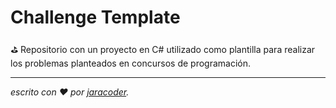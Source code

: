 # Challenge Template
⛳ Repositorio con un proyecto en C# utilizado como plantilla para realizar los problemas planteados en concursos de programación.


---
_escrito con ❤️ por [jaracoder](https://github.com/jaracoder)._

